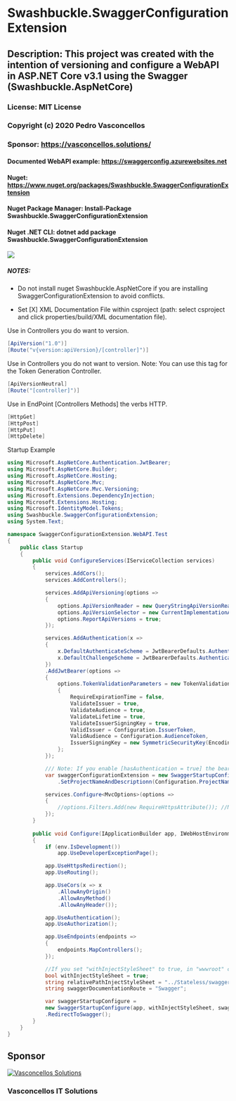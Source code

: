 # Swashbuckle.SwaggerConfigurationExtension

## Description: This project was created with the intention of versioning and configure a WebAPI in ASP.NET Core v3.1 using the Swagger (Swashbuckle.AspNetCore)

### License: MIT License
### Copyright (c) 2020 Pedro Vasconcellos
### Sponsor: https://vasconcellos.solutions/

#### Documented WebAPI example: https://swaggerconfig.azurewebsites.net
#### Nuget: https://www.nuget.org/packages/Swashbuckle.SwaggerConfigurationExtension
#### Nuget Package Manager: Install-Package Swashbuckle.SwaggerConfigurationExtension
#### Nuget .NET CLI: dotnet add package Swashbuckle.SwaggerConfigurationExtension

<img src="https://github.com/pedrovasconcellos/SwaggerConfigurationExtension-ASP.NET-Core/blob/master/Swashbuckle.SwaggerConfigurationExtension.jpg">

##### NOTES:

* Do not install nuget Swashbuckle.AspNetCore if you are installing SwaggerConfigurationExtension to avoid conflicts.

* Set [X] XML Documentation File within csproject (path: select csproject and click properties/build/XML documentation file).

Use in Controllers you do want to version.
```csharp
[ApiVersion("1.0")]
[Route("v{version:apiVersion}/[controller]")]
```

Use in Controllers you do not want to version.
Note: You can use this tag for the Token Generation Controller.
```csharp
[ApiVersionNeutral]
[Route("[controller]")]
```

Use in EndPoint [Controllers Methods] the verbs HTTP.
```csharp
[HttpGet]
[HttpPost]
[HttpPut]
[HttpDelete]
```

Startup Example
```csharp
using Microsoft.AspNetCore.Authentication.JwtBearer;
using Microsoft.AspNetCore.Builder;
using Microsoft.AspNetCore.Hosting;
using Microsoft.AspNetCore.Mvc;
using Microsoft.AspNetCore.Mvc.Versioning;
using Microsoft.Extensions.DependencyInjection;
using Microsoft.Extensions.Hosting;
using Microsoft.IdentityModel.Tokens;
using Swashbuckle.SwaggerConfigurationExtension;
using System.Text;

namespace SwaggerConfigurationExtension.WebAPI.Test
{
    public class Startup
    {
        public void ConfigureServices(IServiceCollection services)
        {
            services.AddCors();
            services.AddControllers();

            services.AddApiVersioning(options =>
            {
                options.ApiVersionReader = new QueryStringApiVersionReader();
                options.ApiVersionSelector = new CurrentImplementationApiVersionSelector(options);
                options.ReportApiVersions = true;
            });

            services.AddAuthentication(x =>
            {
                x.DefaultAuthenticateScheme = JwtBearerDefaults.AuthenticationScheme;
                x.DefaultChallengeScheme = JwtBearerDefaults.AuthenticationScheme;
            })
            .AddJwtBearer(options =>
            {
                options.TokenValidationParameters = new TokenValidationParameters
                {
                    RequireExpirationTime = false,
                    ValidateIssuer = true,
                    ValidateAudience = true,
                    ValidateLifetime = true,
                    ValidateIssuerSigningKey = true,
                    ValidIssuer = Configuration.IssuerToken,
                    ValidAudience = Configuration.AudienceToken,
                    IssuerSigningKey = new SymmetricSecurityKey(Encoding.UTF8.GetBytes(Configuration.SymmetricSecurityKey))
                };
            });

            /// Note: If you enable [hasAuthentication = true] the bearer token will be automatically configured within your swagger, without having to pass the optional variables.
            var swaggerConfigurationExtension = new SwaggerStartupConfigureServices(services, true)
                .SetProjectNameAndDescriptionn(Configuration.ProjectName, Configuration.ProjectDescription);

            services.Configure<MvcOptions>(options =>
            {
                //options.Filters.Add(new RequireHttpsAttribute()); //Need an SSL certificate to be uncommented
            });
        }
        
        public void Configure(IApplicationBuilder app, IWebHostEnvironment env)
        {
            if (env.IsDevelopment())
                app.UseDeveloperExceptionPage();

            app.UseHttpsRedirection();
            app.UseRouting();

            app.UseCors(x => x
                .AllowAnyOrigin()
                .AllowAnyMethod()
                .AllowAnyHeader());

            app.UseAuthentication();
            app.UseAuthorization();

            app.UseEndpoints(endpoints =>
            {
                endpoints.MapControllers();
            });

            //If you set "withInjectStyleSheet" to true, in "wwwroot" create a folder named "Stateless" and put a custom css file "swaggercustom.css"
            bool withInjectStyleSheet = true;
            string relativePathInjectStyleSheet = "../Stateless/swaggercustom.css";
            string swaggerDocumentationRoute = "Swagger";

            var swaggerStartupConfigure =  
            new SwaggerStartupConfigure(app, withInjectStyleSheet, swaggerDocumentationRoute,relativePathInjectStyleSheet)
            .RedirectToSwagger();
        }
    }
}
```

## Sponsor
[![Vasconcellos Solutions](https://vasconcellos.solutions/assets/open-source/images/company/vasconcellos-solutions-small-icon.jpg)](https://www.vasconcellos.solutions)
### Vasconcellos IT Solutions
